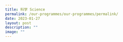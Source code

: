 ```yaml
---
title: 科学 Science
permalink: /our-programmes/our-programmes/permalink/
date: 2023-01-27
layout: post
description: ""
image: ""
---
```

